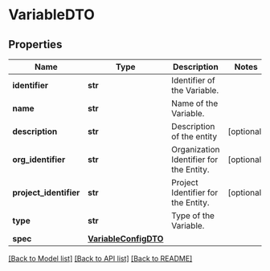 # VariableDTO

## Properties
Name | Type | Description | Notes
------------ | ------------- | ------------- | -------------
**identifier** | **str** | Identifier of the Variable. | 
**name** | **str** | Name of the Variable. | 
**description** | **str** | Description of the entity | [optional] 
**org_identifier** | **str** | Organization Identifier for the Entity. | [optional] 
**project_identifier** | **str** | Project Identifier for the Entity. | [optional] 
**type** | **str** | Type of the Variable. | 
**spec** | [**VariableConfigDTO**](VariableConfigDTO.md) |  | 

[[Back to Model list]](../README.md#documentation-for-models) [[Back to API list]](../README.md#documentation-for-api-endpoints) [[Back to README]](../README.md)

